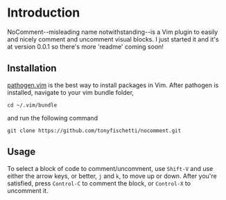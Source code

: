 # Introduction

NoComment--misleading name notwithstanding--is a Vim plugin to easily and nicely comment and uncomment 
visual blocks. I just started it and it's at version 0.0.1 so there's
more 'readme' coming soon!

Installation
------------


[pathogen.vim](https://github.com/tpope/vim-pathogen) is the best way to
install packages in Vim. After pathogen is installed, navigate to your
vim bundle folder,

    cd ~/.vim/bundle

and run the following command

    git clone https://github.com/tonyfischetti/nocomment.git


Usage
------------
To select a block of code to comment/uncomment, use `Shift-V` and use either
the arrow keys, or better, `j` and `k`, to move up or down. After you're 
satisfied, press `Control-C` to comment the block, or `Control-X` to
uncomment it. 
